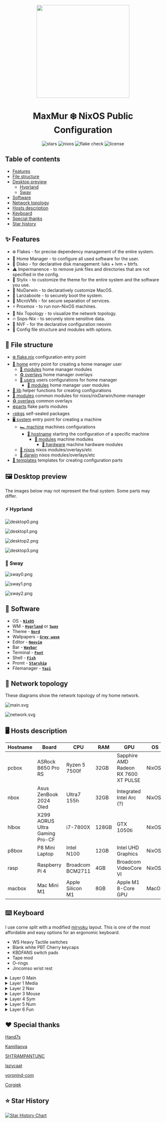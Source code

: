 <div align="center"><img src="assets/nixos-logo.png" width="300px"></div>
<h1 align="center">MaxMur ❄️ NixOS Public Configuration</h1>

<div align="center">

![stars](https://img.shields.io/github/stars/TheMaxMur/NixOS-Configuration?label=Stars&color=F5A97F&labelColor=303446&style=flat&logo=starship&logoColor=F5A97F)
![nixos](https://img.shields.io/badge/NixOS-unstable-blue.svg?style=flat&logo=nixos&logoColor=CAD3F5&colorA=24273A&colorB=8aadf4)
![flake check](https://img.shields.io/static/v1?label=Nix%20Flake&message=Check&style=flat&logo=nixos&colorA=24273A&colorB=9173ff&logoColor=CAD3F5)
![license](https://img.shields.io/static/v1.svg?style=flat&label=License&message=Unlicense&colorA=24273A&colorB=91d7e3&logo=unlicense&logoColor=91d7e3&)

</div>

## Table of contents

- [Features](#-features)
- [File structure](#-file-structure)
- [Desktop preview](#%EF%B8%8F-desktop-preview)
  - [Hyprland](#-hyprland)
  - [Sway](#-sway)
- [Software](#-software)
- [Network topology](#-network-topology)
- [Hosts description](#%EF%B8%8F-hosts-description)
- [Keyboard](#%EF%B8%8F-keyboard)
- [Special thanks](#%EF%B8%8F-special-thanks)
- [Star history](#-star-history)

## ✨ Features

- ❄️ Flakes - for precise dependency management of the entire system.
- 🏡 Home Manager - to configure all used software for the user.
- 💽 Disko - for declarative disk management: luks + lvm + btrfs.
- ⚠️ Impermanence - to remove junk files and directories that are not specified in the config.
- 💈 Stylix - to customize the theme for the entire system and the software you use.
- 🍎 NixDarwin - to declaratively customize MacOS.
- 🔐 Lanzaboote - to securely boot the system.
- 🤖 MicroVMs - for secure separation of services.
- ⚡ Proxmox - to run non-NixOS machines.
- 💭 Nix Topology - to visualize the network topology.
- 🔥 Sops-Nix - to securely store sensitive data.
- 🎁 NVF - for the declarative configuration neovim
- 📁 Config file structure and modules with options.

## 📁 File structure

- [❄️ flake.nix](flake.nix) configuration entry point
- [🏡 home](home/default.nix) entry point for creating a home manager user
  - [🧩 modules](home/modules/) home manager modules
  - [♻️ overlays](home/overlays) home manager overlays
  - [👤 users](home/users) users configurations for home manager
    - [🧩 modules](home/users/maxmur/modules/) home manager user modules
- [📃 lib](lib/default.nix) helper functions for creating configurations
- [🧩 modules](modules/default.nix) common modules for nixos/nixDarwin/home-manager
- [♻️ overlays](overlays/) common overlays
- [❄️parts](parts/) flake parts modules
- [💀pkgs](pkgs/) self-sealed packages
- [🖥️ system](system/default.nix) entry point for creating a machine
  - [🏎️ machine](system/machine) machines configurations
    - [🚀 hostname](system/machine/pcbox/) starting the configuration of a specific machine
      - [🧩 modules](system/machine/pcbox/modules) machine modules
        - [💾 hardware](system/machine/pcbox/modules/hardware) machine hardware modules
  - [🧩 nixos](system/nixos) nixos modules/overlays/etc
  - [🧩 darwin](system/darwin) nixos modules/overlays/etc
- [📄 templates](templates/default.nix) templates for creating configuration parts

## 🖼️ Desktop preview

The images below may not represent the final system. Some parts may differ.

### ⚡ Hyprland

![desktop0.png](assets/github/desktop0.png)

![desktop1.png](assets/github/desktop1.png)

![desktop2.png](assets/github/desktop2.png)

![desktop3.png](assets/github/desktop3.png)

### 💪 Sway

![sway0.png](assets/github/sway/image0.png)

![sway1.png](assets/github/sway/image1.png)

![sway2.png](assets/github/sway/image2.png)

## 📘 Software

- OS - [**`NixOS`**](https://nixos.org/)
- WM - [**`Hyprland`**](https://hyprland.org/) or [**`Sway`**](https://github.com/swaywm/sway)
- Theme - [**`Nord`**](https://github.com/nordtheme/nord)
- Wallpapers - [**`Grey wave`**](assets/grey_gradient.png)
- Editor - [**`Neovim`**](https://neovim.io/)
- Bar - [**`Waybar`**](https://github.com/Alexays/Waybar)
- Terminal - [**`Foot`**](https://codeberg.org/dnkl/foot)
- Shell - [**`Fish`**](https://fishshell.com/)
- Promt - [**`Starship`**](https://starship.rs/)
- Filemanager - [**`Yazi`**](https://github.com/sxyazi/yazi)

## 👀 Network topology

These diagrams show the network topology of my home network.

![main.svg](assets/network/main.svg)

![network.svg](assets/network/network.svg)

## 🖥️ Hosts description

| Hostname | Board                          | CPU              | RAM   | GPU                                  | OS    | State |
| -------- | ------------------------------ | ---------------- | ----- | ------------------------------------ | ----- | ----- |
| pcbox    | ASRock B650 Pro RS             | Ryzen 5 7500f    | 32GB  | Sapphire AMD Radeon RX 7600 XT PULSE | NixOS | OK    |
| nbox     | Asus ZenBook 2024 Oled         | Ultra7 155h      | 32GB  | Integrated Intel Arc (?)             | NixOS | OK    |
| hlbox    | X299 AORUS Ultra Gaming Pro-CF | i7-7800X         | 128GB | GTX 1050ti                           | NixOS | OK    |
| p8box    | P8 Mini Laptop                 | Intel N100       | 12GB  | Intel UHD Graphics                   | NixOS | OK    |
| rasp     | Raspberry Pi 4                 | Broadcom BCM2711 | 4GB   | Broadcom VideoCore VI                | NixOS | OK    |
| macbox   | Mac Mini M1                    | Apple Silicon M1 | 8GB   | Apple M1 8-Core GPU                  | MacOS | OK    |

## ⌨️ Keyboard

I use corne split with a modified [miryoku](https://github.com/manna-harbour/miryoku) layout. This is one of the most affordable and easy options for an ergonomic keyboard.

- WS Heavy Tactile switches
- Blank white PBT Cherry keycaps
- KBDFANS switch pads
- Tape mod
- O-rings
- Jincomso wrist rest

<details><summary>Layer 0 Main</summary>

![layer-0.png](assets/keyboard/layer-0.png)

</details>

<details><summary>Layer 1 Media</summary>

![layer-1.png](assets/keyboard/layer-1.png)

</details>

<details><summary>Layer 2 Nav</summary>

![layer-2.png](assets/keyboard/layer-2.png)

</details>

<details><summary>Layer 3 Mouse</summary>

![layer-3.png](assets/keyboard/layer-3.png)

</details>

<details><summary>Layer 4 Sym</summary>

![layer-4.png](assets/keyboard/layer-4.png)

</details>

<details><summary>Layer 5 Num</summary>

![layer-5.png](assets/keyboard/layer-5.png)

</details>

<details><summary>Layer 6 Fun</summary>

![layer-6.png](assets/keyboard/layer-6.png)

</details>

## ❤️ Special thanks

[Hand7s](https://github.com/s0me1newithhand7s)

[Kamillaova](https://github.com/Kamillaova)

[SHTRAMPANTUNC](https://github.com/SHTRAMPANTUNC)

[lazycaat](https://github.com/lazycaat)

[voronind-com](https://github.com/voronind-com)

[Corgiek](https://github.com/Corgiek)

## ⭐ Star History

<a href="https://star-history.com/#TheMaxMur/NixOS-Configuration&Date">
 <picture>
   <source media="(prefers-color-scheme: dark)" srcset="https://api.star-history.com/svg?repos=TheMaxMur/NixOS-Configuration&type=Date&theme=dark" />
   <source media="(prefers-color-scheme: light)" srcset="https://api.star-history.com/svg?repos=TheMaxMur/NixOS-Configuration&type=Date" />
   <img alt="Star History Chart" src="https://api.star-history.com/svg?repos=TheMaxMur/NixOS-Configuration&type=Date" />
 </picture>
</a>
